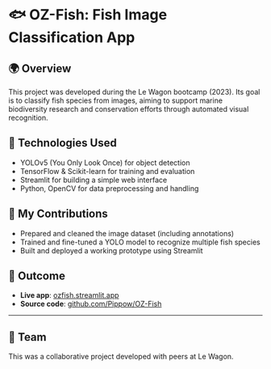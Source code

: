 # 🐟 OZ-Fish: Fish Image Classification App

## 🌍 Overview  
This project was developed during the Le Wagon bootcamp (2023). Its goal is to classify fish species from images, aiming to support marine biodiversity research and conservation efforts through automated visual recognition.

## 🔧 Technologies Used  
- YOLOv5 (You Only Look Once) for object detection  
- TensorFlow & Scikit-learn for training and evaluation  
- Streamlit for building a simple web interface  
- Python, OpenCV for data preprocessing and handling

## 🎯 My Contributions  
- Prepared and cleaned the image dataset (including annotations)  
- Trained and fine-tuned a YOLO model to recognize multiple fish species  
- Built and deployed a working prototype using Streamlit

## 🚀 Outcome  
- **Live app**: [ozfish.streamlit.app](https://ozfish.streamlit.app/)  
- **Source code**: [github.com/Pippow/OZ-Fish](https://github.com/Pippow/OZ-Fish)

---

## 👥 Team  
This was a collaborative project developed with peers at Le Wagon. 
